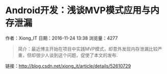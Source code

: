 # Android开发：浅谈MVP模式应用与内存泄漏
作者：Xiong_IT
日期：2016-11-24 13:38
浏览量：4277
> 简介：最近博主开始在项目中实践MVP模式，却意外发现内存泄漏比较严重，但却很少人谈到这个问题，促使了本文的发布.

 链接：http://blog.csdn.net/xiong_it/article/details/52610729
